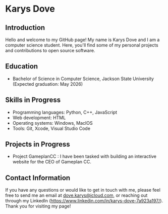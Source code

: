 # Karys Dove

## Introduction
Hello and welcome to my GitHub page! My name is Karys Dove and I am a computer science student. Here, you'll find some of my personal projects and contributions to open source software. 

## Education
- Bachelor of Science in Computer Science, Jackson State University (Expected graduation: May 2026)

## Skills in Progress
- Programming languages: Python, C++, JavaScript
- Web development: HTML
- Operating systems: Windows, MacIOS
- Tools: Git, Xcode, Visual Studio Code

## Projects in Progress
- Project GameplanCC : I have been tasked with building an interactive website for the CEO of Gameplan CC.  

## Contact Information
If you have any questions or would like to get in touch with me, please feel free to send me an email at dove.karys@icloud.com, or reaching out through my LinkedIn (https://www.linkedin.com/in/karys-dove-7a923a197/). Thank you for visiting my page!
